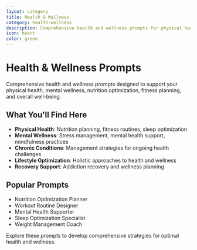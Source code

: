 ```yaml
---
layout: category
title: Health & Wellness
category: health-wellness
description: Comprehensive health and wellness prompts for physical health, mental wellness, nutrition, fitness, and holistic well-being.
icon: heart
color: green
---
```


# Health & Wellness Prompts

Comprehensive health and wellness prompts designed to support your physical health, mental wellness, nutrition optimization, fitness planning, and overall well-being.

## What You'll Find Here

- **Physical Health**: Nutrition planning, fitness routines, sleep optimization
- **Mental Wellness**: Stress management, mental health support, mindfulness practices
- **Chronic Conditions**: Management strategies for ongoing health challenges
- **Lifestyle Optimization**: Holistic approaches to health and wellness
- **Recovery Support**: Addiction recovery and wellness planning

## Popular Prompts

- Nutrition Optimization Planner
- Workout Routine Designer
- Mental Health Supporter
- Sleep Optimization Specialist
- Weight Management Coach

Explore these prompts to develop comprehensive strategies for optimal health and wellness.
